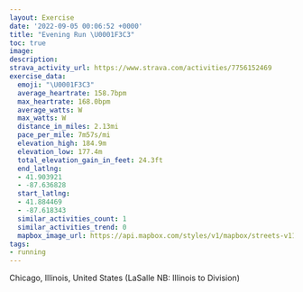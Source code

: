 ```yaml
---
layout: Exercise
date: '2022-09-05 00:06:52 +0000'
title: "Evening Run \U0001F3C3"
toc: true
image:
description:
strava_activity_url: https://www.strava.com/activities/7756152469
exercise_data:
  emoji: "\U0001F3C3"
  average_heartrate: 158.7bpm
  max_heartrate: 168.0bpm
  average_watts: W
  max_watts: W
  distance_in_miles: 2.13mi
  pace_per_mile: 7m57s/mi
  elevation_high: 184.9m
  elevation_low: 177.4m
  total_elevation_gain_in_feet: 24.3ft
  end_latlng:
  - 41.903921
  - -87.636828
  start_latlng:
  - 41.884469
  - -87.618343
  similar_activities_count: 1
  similar_activities_trend: 0
  mapbox_image_url: https://api.mapbox.com/styles/v1/mapbox/streets-v11/static/path-5+787af2-1.0(qxs~FvoxuOOxABn%40G%60%40AlAAPHtAIZ%40zEJRDb%40HX%3FVYV%40f%40Af%40BDAJBJkCEKDEH%7CCfDJR%40JCJBv%40%3FGEvAIfA%3FlAC%60%40BFEJ%5DPe%40k%40gAF%5BCWBGHH%5CIRGQMFW%60%40C%5EF%5CIr%40p%40zAH%5CMPO%60%40Bb%40TXBLBf%40AJ%40d%40%3FN%7B%40b%40DR%3FJAm%40AM%7BAV_%40AKBq%40KIKSF_%40%3F_%40IS%40%5DAy%40%40MCBT%5B~AIVOLILGl%40GHBb%40JJTDM%3F%5Bd%40Bx%40UKSEKNk%40a%40w%40%5Cu%40K%5B%40%5DCMCCc%40IE%7D%40PEJ_%40VcAD%5DKkBBSDIIi%40HW%3FSCwDBg%40AKGo%40Ae%40Jm%40DOIYE%5BP_BBGIs%40L_%40%3FUC_A%40i%40DmB%40MCs%40%40e%40GQHI%3FIU%5DTyCDSJaA%3F%5D%40%5DAO%40KFUDm%40G_%40DOASBKIi%40BEKEAOBKAQBw%40NQ%40QFKIKAQ%3F%5DJM%3FQGS%3FKEc%40Bs%40IaFBk%40%60%40P~B%40zACx%40BR%40pB%40ZNf%40IP),pin-s-s+e5b22e(-87.62124,41.88569),pin-s-f+89ae00(-87.63573000000004,41.90384000000003)/auto/800x800?access_token=pk.eyJ1Ijoiam9zaGJlY2ttYW4iLCJhIjoiY205eWR2aDd1MWZ6djJrbXc4a3M0bWZleiJ9.XiG9OWkNcZk2QzjJbxLB4A
tags:
- running
---
```




Chicago, Illinois, United States (LaSalle NB: Illinois to Division)
